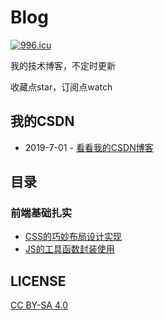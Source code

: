 # Blog
[![996.icu](https://img.shields.io/badge/link-996.icu-red.svg)](https://996.icu)

我的技术博客，不定时更新

收藏点star，订阅点watch

## 我的CSDN
* 2019-7-01 - [看看我的CSDN博客](https://blog.csdn.net/weixin_45416217)

## 目录

### 前端基础扎实

* [CSS的巧妙布局设计实现](https://github.com/Superljf/The-front-end-warehouse/issues/1)
* [JS的工具函数封装使用](https://github.com/Superljf/The-front-end-warehouse/issues/2)




## LICENSE
[CC BY-SA 4.0](https://creativecommons.org/licenses/by-sa/4.0/deed.zh)
